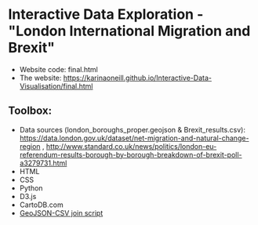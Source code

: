 # Interactive Data Exploration - "London International Migration and Brexit"

- Website code: final.html
- The website: https://karinaoneill.github.io/Interactive-Data-Visualisation/final.html

## Toolbox:

- Data sources (london_boroughs_proper.geojson & Brexit_results.csv): https://data.london.gov.uk/dataset/net-migration-and-natural-change-region , http://www.standard.co.uk/news/politics/london-eu-referendum-results-borough-by-borough-breakdown-of-brexit-poll-a3279731.html
- HTML
- CSS
- Python
- D3.js
- CartoDB.com
- [GeoJSON-CSV join script](https://github.com/gavinr/geojson-csv-join)
